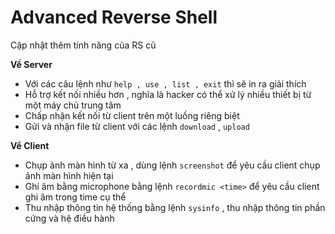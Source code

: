 # Advanced Reverse Shell

Cập nhật thêm tính năng của RS cũ

**Về Server**

- Với các câu lệnh như `help , use , list , exit` thì sẽ in ra giải thích
- Hỗ trợ kết nối nhiều hơn , nghĩa là hacker có thể xử lý nhiều thiết bị từ một máy chủ trung tâm
- Chấp nhận kết nối từ client trên một luồng riêng biệt
- Gửi và nhận file từ client với các lệnh `download` , `upload`

**Vể Client**

- Chụp ảnh màn hình từ xa , dùng lệnh `screenshot` để yêu cầu client chụp ảnh màn hình hiện tại
- Ghi âm bằng microphone bằng lệnh `recordmic <time>` để yêu cầu client ghi âm trong time cụ thể
- Thu nhập thông tin hệ thống bằng lệnh `sysinfo` , thu nhập thông tin phần cứng và hệ điều hành
